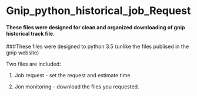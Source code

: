 # Gnip_python_historical_job_Request

#### These files were designed for clean and organized downloading of gnip historical track file.

###These files were designed to python 3.5 (unlike the files publised in the gnip website)

Two files are included:

1. Job request - set the request and estimate time

2. Jon monitoring - download the files you requested. 
